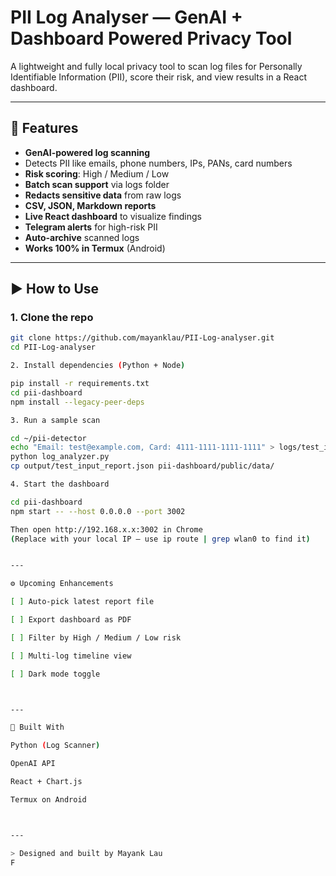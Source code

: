 # PII Log Analyser — GenAI + Dashboard Powered Privacy Tool

A lightweight and fully local privacy tool to scan log files for Personally Identifiable Information (PII), score their risk, and view results in a React dashboard.

---

## 🔧 Features

- **GenAI-powered log scanning**
- Detects PII like emails, phone numbers, IPs, PANs, card numbers
- **Risk scoring**: High / Medium / Low
- **Batch scan support** via logs folder
- **Redacts sensitive data** from raw logs
- **CSV, JSON, Markdown reports**
- **Live React dashboard** to visualize findings
- **Telegram alerts** for high-risk PII
- **Auto-archive** scanned logs
- **Works 100% in Termux** (Android)

---

## ▶️ How to Use

### 1. Clone the repo

```bash
git clone https://github.com/mayanklau/PII-Log-analyser.git
cd PII-Log-analyser

2. Install dependencies (Python + Node)

pip install -r requirements.txt
cd pii-dashboard
npm install --legacy-peer-deps

3. Run a sample scan

cd ~/pii-detector
echo "Email: test@example.com, Card: 4111-1111-1111-1111" > logs/test_input.txt
python log_analyzer.py
cp output/test_input_report.json pii-dashboard/public/data/

4. Start the dashboard

cd pii-dashboard
npm start -- --host 0.0.0.0 --port 3002

Then open http://192.168.x.x:3002 in Chrome
(Replace with your local IP — use ip route | grep wlan0 to find it)


---

⚙️ Upcoming Enhancements

[ ] Auto-pick latest report file

[ ] Export dashboard as PDF

[ ] Filter by High / Medium / Low risk

[ ] Multi-log timeline view

[ ] Dark mode toggle



---

🤖 Built With

Python (Log Scanner)

OpenAI API

React + Chart.js

Termux on Android



---

> Designed and built by Mayank Lau
F
